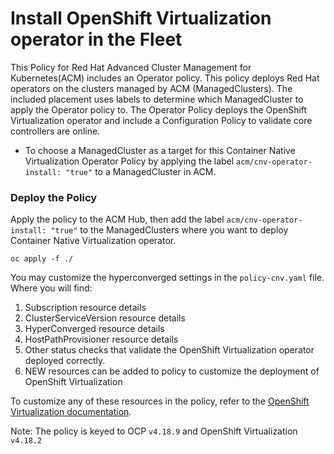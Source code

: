 # Install OpenShift Virtualization operator in the Fleet

This Policy for Red Hat Advanced Cluster Management for Kubernetes(ACM) includes an Operator policy. This policy deploys Red Hat operators on the clusters managed by ACM (ManagedClusters). The included placement uses labels to determine which ManagedCluster to apply the Operator policy to. The Operator Policy deploys the OpenShift Virtualization operator and include a Configuration Policy to validate core controllers are online.

* To choose a ManagedCluster as a target for this Container Native Virtualization Operator Policy by applying the label `acm/cnv-operator-install: "true"` to a ManagedCluster in ACM.

### Deploy the Policy
Apply the policy to the ACM Hub, then add the label `acm/cnv-operator-install: "true"` to the ManagedClusters where you want to deploy Container Native Virtualization operator.
```
oc apply -f ./
```

You may customize the hyperconverged settings in the `policy-cnv.yaml` file. Where you will find:
  1. Subscription resource details
  2. ClusterServiceVersion resource details
  3. HyperConverged resource details
  4. HostPathProvisioner resource details
  5. Other status checks that validate the OpenShift Virtualization operator deployed correctly.
  6. NEW resources can be added to policy to customize the deployment of OpenShift Virtualization

To customize any of these resources in the policy, refer to the [OpenShift Virtualization documentation](https://docs.openshift.com/container-platform/4.17/virt/install/installing-virt.html#virt-subscribing-cli_installing-virt).

Note: The policy is keyed to OCP `v4.18.9` and OpenShift Virtualization `v4.18.2`
